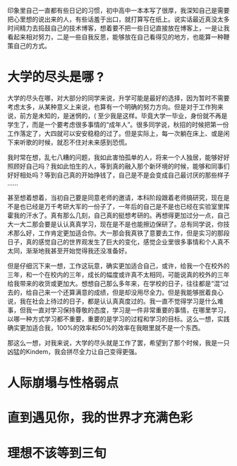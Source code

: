 印象里自己一直都有些日记的习惯，初中高中一本本写了很厚，我深知自己是需要把心里想的说出来的人，有些话羞于出口，就打算写在纸上。说实话最近真没太多时间精力去捣鼓自己的技术博客，想着要不把一些日记直接放在博客上，一是让我看起来相对努力，二是一些自我反思，能够放在自己看得见的地方，也能算一种鞭策自己的方式。

# 大学的尽头是哪 ?
大学的尽头在哪，对大部分的同学来说，升学可能是最好的选择，因为暂时不需要考虑太多，从某种意义上来说，也算有一个明确的努力方向。但是对于工作狗来说，前方是未知的，是迷惘的，( 至少我是这样。毕竟大学一毕业，身份就不再是学生了，而是一个要考虑很多事情的“成年人”。很多同学说，秋招的时候把第一份工作落定了，大四就可以安安稳稳的过了。但是实际上，每一次躺在床上、或是闲下来听歌的时候，就忍不住对未来感到恐慌。

我时常在想，乱七八糟的问题，我如此害怕孤单的人，将来一个人独居，能够好好照顾好自己吗？我如此怕生的人，等到真的融入那个新环境的时候，能够和同事们好好相处吗？等到自己真的开始挣钱了，自己是不是会变成自己最讨厌的那些样子 ......

甚至想着想着，当初自己要是同意老师的邀请，本科阶段跟着老师搞研究，现在是不是也已经是万千考研大军的一份子了，一年后的自己是不是也已经在实验室里挥霍我的汗水了。真有那么几刻，自己真的挺想考研的。再想得更加过分一点，自己大一大二那会要是认认真真学习，现在是不是也能擦边保研了。总有同学说，你技术那么好，工作肯定更加适合你。大一那会我真铁了意要去工作，但是实习的那段日子，真的感觉自己的世界观发生了巨大的变化，感觉企业里很多事情和个人真不太同，渐渐地我甚至开始觉得我还没准备好。

但是仔细沉下来一想，工作这玩意，确实更加适合自己，或许，给我一个在校外的三年，和一个在校内的三年，成长的幅度或许真不太相同，可能说真的校外的三年给我带来的收货或更加大。想想自己那么多年来，在学校的日子，往往都是“混”过去的，给自己来一个还算满意的成绩，但是却没用尽全力。但是我能够抿着良心说，我在社会上待过的日子，都是认认真真度过的。我一直不觉得学习是什么难事，但我一直对学习保持尊敬的态度，学习是一件非常重要的事情，在哪里学习，以哪一种方式学习都不重要，重要的是学习的过程和学习的目标。这么一想，实践确实更加适合我，100%的效率和50%的效率在我眼里就不是一个东西。

那这么一想，对我来说，大学的尽头就是工作了罢，希望到了那个时候，我是一只凶猛的Kindem，我会拼尽全力让自己变得更强。

# 人际崩塌与性格弱点

# 直到遇见你，我的世界才充满色彩

# 理想不该等到三旬
